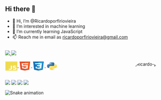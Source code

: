 ## Hi there 👋

- 👋 Hi, I’m @Ricardoporfiriovieira
- 👀 I’m interested in machine learning
- 🌱 I’m currently learning JavaScript
- 📫 Reach me in email as ricardoporfiriovieira@gmail.com


##
<div>
  <a href="https://github.com/Ricardoporfiriovieira">
  <img height="180em" src="https://github-readme-stats.vercel.app/api?username=ricardoporfiriovieira&show_icons=true&theme=radical&include_all_commits=true&count_private=true"/>
  <img height="180em" src="https://github-readme-stats.vercel.app/api/top-langs/?username=ricardoporfiriovieira&layout=compact&langs_count=7&theme=radical"/>
</div>
 
<div style="display: inline_block"><br>
  <img align="center" alt="Ricardo-Js" height="30" width="40" src="https://raw.githubusercontent.com/devicons/devicon/master/icons/javascript/javascript-plain.svg">
  <img align="center" alt="Ricardo-HTML" height="30" width="40" src="https://raw.githubusercontent.com/devicons/devicon/master/icons/html5/html5-original.svg">
  <img align="center" alt="Ricardo-CSS" height="30" width="40" src="https://raw.githubusercontent.com/devicons/devicon/master/icons/css3/css3-original.svg">
  <img align="center" alt="Ricardo-Python" height="30" width="40" src="https://raw.githubusercontent.com/devicons/devicon/master/icons/python/python-original.svg">
  <img align="right" alt="Ricardo-pic" height="150" style="border-radius:50px;" src="https://media3.giphy.com/media/13HgwGsXF0aiGY/giphy.gif?cid=ecf05e47sbo5r5qmivrox5yst5j5fxfj3rmugkfljfjm6i47&rid=giphy.gif&ct=g">
</div>
 
 ##
 
 <div> 
  <a href="https://www.youtube.com/channel/UC5B7bozpraq_5AnTI4HTl_A" target="_blank"><img src="https://img.shields.io/badge/YouTube-FF0000?style=for-the-badge&logo=youtube&logoColor=white" target="_blank"></a>
  <a href="https://instagram.com/ricardoporfiri0" target="_blank"><img src="https://img.shields.io/badge/-Instagram-%23E4405F?style=for-the-badge&logo=instagram&logoColor=white" target="_blank"></a>
  <a href = "mailto:ricardoporfiriovieira@gmail.com"><img src="https://img.shields.io/badge/-Gmail-%23333?style=for-the-badge&logo=gmail&logoColor=white" target="_blank"></a>
  <a href="https://www.linkedin.com/in/ricardo-porf%C3%ADrio-vieira/" target="_blank"><img src="https://img.shields.io/badge/-LinkedIn-%230077B5?style=for-the-badge&logo=linkedin&logoColor=white" target="_blank"></a> 
 
  ![Snake animation](https://github.com/Ricardoporfiriovieira/ricardoporfiriovieira/blob/output/github-contribution-grid-snake.svg)
 
</div>
 
<!---
Porfiri0/Porfiri0 is a ✨ special ✨ repository because its `README.md` (this file) appears on your GitHub profile.
You can click the Preview link to take a look at your changes.
--->
